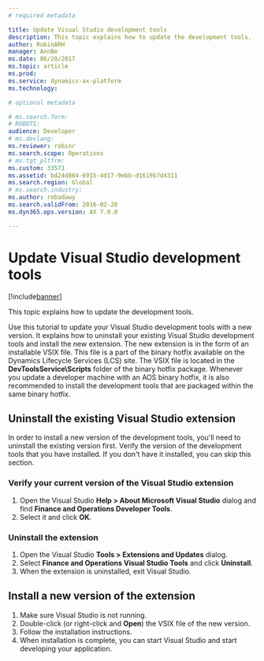 ```yaml
---
# required metadata

title: Update Visual Studio development tools
description: This topic explains how to update the development tools.
author: RobinARH
manager: AnnBe
ms.date: 06/20/2017
ms.topic: article
ms.prod: 
ms.service: dynamics-ax-platform
ms.technology: 

# optional metadata

# ms.search.form: 
# ROBOTS: 
audience: Developer
# ms.devlang: 
ms.reviewer: robinr
ms.search.scope: Operations
# ms.tgt_pltfrm: 
ms.custom: 33571
ms.assetid: bd24d864-6915-4d17-9ebb-d1619b7d4311
ms.search.region: Global
# ms.search.industry: 
ms.author: robadawy
ms.search.validFrom: 2016-02-28
ms.dyn365.ops.version: AX 7.0.0

---
```


# Update Visual Studio development tools

[!include[banner](../includes/banner.md)]


This topic explains how to update the development tools.

Use this tutorial to update your Visual Studio development tools with a new version. It explains how to uninstall your existing Visual Studio development tools and install the new extension. The new extension is in the form of an installable VSIX file. This file is a part of the binary hotfix available on the Dynamics Lifecycle Services (LCS) site. The VSIX file is located in the **DevToolsService\\Scripts** folder of the binary hotfix package. Whenever you update a developer machine with an AOS binary hotfix, it is also recommended to install the development tools that are packaged within the same binary hotfix.

## Uninstall the existing Visual Studio extension
In order to install a new version of the development tools, you'll need to uninstall the existing version first. Verify the version of the development tools that you have installed. If you don't have it installed, you can skip this section.

### Verify your current version of the Visual Studio extension

1.  Open the Visual Studio **Help &gt; About Microsoft Visual Studio** dialog and find **Finance and Operations Developer Tools**.
2.  Select it and click **OK**.

### Uninstall the extension

1.  Open the Visual Studio **Tools &gt; Extensions and Updates** dialog.
2.  Select **Finance and Operations Visual Studio Tools** and click **Uninstall**.
3.  When the extension is uninstalled, exit Visual Studio.

## Install a new version of the extension
1.  Make sure Visual Studio is not running.
2.  Double-click (or right-click and **Open**) the VSIX file of the new version.
3.  Follow the installation instructions.
4.  When installation is complete, you can start Visual Studio and start developing your application.




